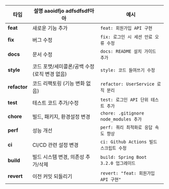 | 타입           | 설명   aaoidfjo  adfsdfsdf아아                     | 예시                                  |
| ------------ | --------------------------- | ----------------------------------- |
| **feat**     | 새로운 기능 추가                   | `feat: 회원가입 API 구현`                 |
| **fix**      | 버그 수정                       | `fix: 로그인 시 세션 만료 오류 수정`            |
| **docs**     | 문서 수정                       | `docs: README 설치 가이드 추가`            |
| **style**    | 코드 포맷/세미콜론/공백 수정 (로직 변경 없음) | `style: 코드 들여쓰기 수정`                 |
| **refactor** | 코드 리팩토링 (기능 변화 없음)          | `refactor: UserService 로직 분리`       |
| **test**     | 테스트 코드 추가/수정                | `test: 로그인 API 단위 테스트 추가`           |
| **chore**    | 빌드, 패키지, 환경설정 변경            | `chore: .gitignore node_modules 추가` |
| **perf**     | 성능 개선                       | `perf: 쿼리 최적화로 응답 속도 향상`            |
| **ci**       | CI/CD 관련 설정 변경              | `ci: Github Actions 빌드 스크립트 수정`     |
| **build**    | 빌드 시스템 변경, 의존성 추가/삭제        | `build: Spring Boot 3.2.0 업그레이드`    |
| **revert**   | 이전 커밋 되돌리기                  | `revert: "feat: 회원가입 API 구현"`       |